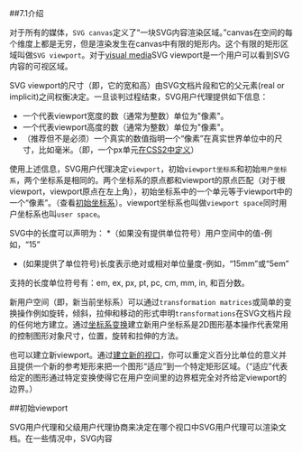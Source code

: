 ##7.1介绍

对于所有的媒体，`SVG canvas`定义了“一块SVG内容渲染区域。”canvas在空间的每个维度上都是无穷，但是渲染发生在canvas中有限的矩形内。这个有限的矩形区域叫做`SVG viewport`。对于[visual media](http://www.w3.org/TR/2008/REC-CSS2-20080411/media.html#visual-media-group)SVG viewport是一个用户可以看到SVG内容的可视区域。

SVG viewport的尺寸（即，它的宽和高）由SVG文档片段和它的父元素(real or implicit)之间权衡决定。一旦谈判过程结束，SVG用户代理提供如下信息：

* 一个代表viewport宽度的数（通常为整数）单位为"像素"。
* 一个代表viewport高度的数（通常为整数）单位为"像素"。
* （推荐但不是必须）一个真实的数值指明一个“像素”在真实世界单位中的尺寸，比如毫米。（即，一个px单元[在CSS2中定义](http://www.w3.org/TR/2008/REC-CSS2-20080411/syndata.html#length-units)）

使用上述信息，SVG用户代理决定`viewport`，初始`viewport坐标系`和初始`用户坐标系`，两个坐标系是相同的。两个坐标系的原点都和viewport的原点匹配（对于根viewport，viewport原点在左上角），初始坐标系中的一个单元等于viewport中的一个“像素”。（查看[初始坐标系](http://www.w3.org/TR/SVG/coords.html#InitialCoordinateSystem)）。viewport坐标系也叫做`viewport space`同时用户坐标系也叫`user space`。

SVG中的长度可以声明为：
*（如果没有提供单位符号）用户空间中的值-例如，“15”
* (如果提供了单位符号)长度表示绝对或相对单位量度-例如，“15mm”或“5em”

支持的长度单位符号有：em, ex, px, pt, pc, cm, mm, in, 和百分数。

新用户空间（即，新当前坐标系）可以通过`transformation matrices`或简单的变换操作例如旋转，倾斜，拉伸和移动的形式申明`transformations`在SVG文档片段的任何地方建立。通过[坐标系变换](http://www.w3.org/TR/SVG/coords.html#EstablishingANewUserSpace)建立新用户坐标系是2D图形基本操作代表常用的控制图形对象尺寸，位置，旋转和拉伸的方法。

也可以建立新viewport。通过[建立新的视口](http://www.w3.org/TR/SVG/coords.html#EstablishingANewViewport)，你可以重定义百分比单位的意义并且提供一个新的参考矩形来把一个图形“适应”到一个特定矩形区域。（“适应”代表给定的图形通过特定变换使得它在用户空间里的边界框完全对齐给定viewport的边界。）

##初始viewport

SVG用户代理和父级用户代理协商来决定在哪个视口中SVG用户代理可以渲染文档。在一些情况中，SVG内容
